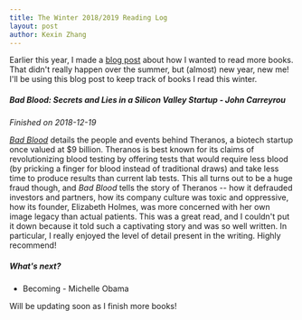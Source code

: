 ```yaml
---
title: The Winter 2018/2019 Reading Log
layout: post
author: Kexin Zhang
---
```


Earlier this year, I made a [blog post](https://www.kexinzhang.com/2018/05/05/summer-2018-reading-list.html) about how I wanted to read more books. That didn't really happen over the summer, but (almost) new year, new me! I'll be using this blog post to keep track of books I read this winter. 

##### *Bad Blood: Secrets and Lies in a Silicon Valley Startup* - John Carreyrou

*Finished on 2018-12-19*

*[Bad Blood](https://www.amazon.com/dp/B078VW3VM7)* details the people and events behind Theranos, a biotech startup once valued at $9 billion. Theranos is best known for its claims of revolutionizing blood testing by offering tests that would require less blood (by pricking a finger for blood instead of traditional draws) and take less time to produce results than current lab tests. This all turns out to be a huge fraud though, and *Bad Blood* tells the story of Theranos -- how it defrauded investors and partners, how its company culture was toxic and oppressive, how its founder, Elizabeth Holmes, was more concerned with her own image legacy than actual patients. This was a great read, and I couldn't put it down because it told such a captivating story and was so well written. In particular, I really enjoyed the level of detail present in the writing. Highly recommend!

##### What's next?

* Becoming - Michelle Obama

Will be updating soon as I finish more books!